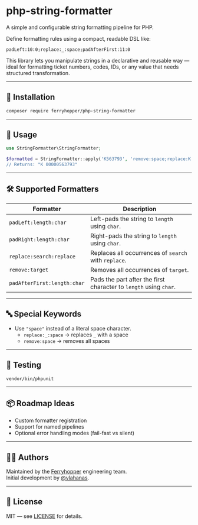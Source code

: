 # php-string-formatter

A simple and configurable string formatting pipeline for PHP.

Define formatting rules using a compact, readable DSL like:

```
padLeft:10:0;replace:_:space;padAfterFirst:11:0
```

This library lets you manipulate strings in a declarative and reusable way — ideal for formatting ticket numbers, codes, IDs, or any value that needs structured transformation.

---

## 🚀 Installation

```bash
composer require ferryhopper/php-string-formatter
```

---

## 🧪 Usage

```php
use StringFormatter\StringFormatter;

$formatted = StringFormatter::apply('K563793', 'remove:space;replace:K:A;padAfterFirst:11:0'');
// Returns: "K 00000563793"
```

---

## 🛠 Supported Formatters

| Formatter                  | Description                                                          |
|----------------------------|----------------------------------------------------------------------|
| `padLeft:length:char`      | Left-pads the string to `length` using `char`.                       |
| `padRight:length:char`     | Right-pads the string to `length` using `char`.                      |
| `replace:search:replace`   | Replaces all occurrences of `search` with `replace`.                |
| `remove:target`            | Removes all occurrences of `target`.                                |
| `padAfterFirst:length:char`| Pads the part after the first character to `length` using `char`.    |

---

## 🔤 Special Keywords

- Use `"space"` instead of a literal space character.
  - `replace:_:space` → replaces `_` with a space
  - `remove:space` → removes all spaces

---

## 🧪 Testing

```bash
vendor/bin/phpunit
```

---

## 📦 Roadmap Ideas

- Custom formatter registration
- Support for named pipelines
- Optional error handling modes (fail-fast vs silent)

---

## 👨‍💻 Authors

Maintained by the [Ferryhopper](https://ferryhopper.com) engineering team.  
Initial development by [@vlahanas](https://github.com/vlahanas).

---

## 📝 License

MIT — see [LICENSE](LICENSE) for details.
